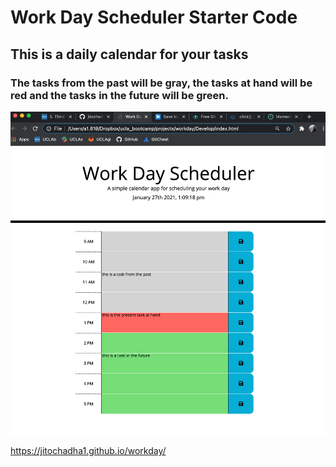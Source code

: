 # Work Day Scheduler Starter Code

## This is a daily calendar for your tasks

### The tasks from the past will be gray, the tasks at hand will be red and the tasks in the future will be green.

<img src="Screen Shot 2021-01-27 at 1.09.18 PM.png">

https://jitochadha1.github.io/workday/ 
